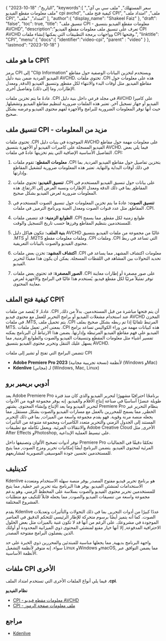 {
"التاريخ": "18-10-2023",
   "keywords":[
"سعر المستهلك",
"ملف سي بي آي",
"ملف معلومات مقطع الفيديو cpi avchd",
"كيفية فتح ملف CPI",
"ملف",
"امتداد ملف CPI",
"امتداد",
"ملف"
],
   "author":{
"display_name": "Shakeel Faiz"
},
"draft": "false",
"toc": true,
"title": "تنسيق ملف CPI - معلومات مقطع الفيديو بتنسيق AVCHD",
   "description":"تعرف على تنسيق ملف معلومات مقطع الفيديو CPI AVCHD وواجهات برمجة التطبيقات التي يمكنها إنشاء ملفات CPI وفتحها.",
"linktitle": "CPI",
   "menu":{
      "docs":{
         "identifier":"video-cpi",
"parent" : "video"
}
},
"lastmod": "2023-10-18"
}

## ما هو ملف CPI؟

يرمز CPI إلى "Clip Information" ويستخدم لتخزين البيانات الوصفية حول مقاطع الفيديو الفردية ضمن بنية دليل AVCHD. تحتوي ملفات .CPI هذه على معلومات حول مقاطع الفيديو, مثل أوقات البدء والانتهاء لكل مقطع, وتنسيق الفيديو (الدقة, ومعدل الإطارات, وما إلى ذلك) وتفاصيل أخرى.

عادةً ما يتم تخزين ملفات .CPI في مجلد فرعي داخل بنية دليل AVCHD على كاميرا الفيديو أو جهاز تسجيل آخر. تعتبر هذه الملفات ضرورية لتنظيم مقاطع الفيديو وتشغيلها, حيث أنها توفر المعلومات الضرورية للبرامج والأجهزة لفهم محتوى الفيديو وعرضه بشكل صحيح.

## تنسيق ملف CPI - مزيد من المعلومات

تحتوي ملفات .CPI الموجودة في بنيات دليل AVCHD على معلومات مهمة حول مقاطع الفيديو المسجلة على كاميرات الفيديو أو الأجهزة بتنسيق AVCHD. فيما يلي بعض التفاصيل الأساسية الإضافية التي يتم تخزينها عادةً في ملفات ‎.CPI:

1. **معلومات المقطع:** تقوم ملفات .CPI بتخزين تفاصيل حول مقاطع الفيديو الفردية, بما في ذلك أوقات البداية والنهاية. تعتبر هذه المعلومات ضرورية لتشغيل المقاطع وإدارتها.
    







2. **تنسيق الفيديو:** تحتوي ملفات .CPI على بيانات حول تنسيق الفيديو المستخدم في المقاطع, بما في ذلك الدقة ومعدل الإطارات ونسبة العرض إلى الارتفاع. هذه المعلومات ضرورية لعرض الفيديو بشكل صحيح.
    







3. **تنسيق الصوت:** عادةً ما يتم تخزين المعلومات حول تنسيق الصوت المستخدم في المقاطع, مثل عدد قنوات الصوت ومعدل العينة وبرنامج الترميز, في ملفات ‎.CPI.
    







4. **الطوابع الزمنية:** قد تتضمن ملفات .CPI طوابع زمنية لكل مقطع, مما يسمح للمستخدمين بتنظيم المقاطع وفرزها حسب تاريخ التسجيل والوقت.
    







5. **بنية الملف:** تتكون هياكل دليل AVCHD غالبًا من مجموعة من ملفات الفيديو بتنسيق .MTS أو .M2TS وملفات معلومات مقطع .CPI وملفات .CPI التي تساعد في ربط محتوى الفيديو والصوت بالبيانات التعريفية.
    







6. **اكتشاف المشهد:** تخزن بعض ملفات .CPI معلومات اكتشاف المشهد, مما يساعد في تحديد التحولات بين المشاهد في اللقطات المسجلة. يمكن أن يكون هذا مفيدًا لتحرير الفيديو.
    







7. **الصور المصغرة:** قد تحتوي بعض ملفات .CPI على صور مصغرة أو إطارات معاينة توفر تمثيلاً مرئيًا لكل مقطع فيديو. يُستخدم هذا غالبًا في البرامج والأجهزة لعرض معاينة المحتوى.
    







## كيفية فتح الملف CPI؟

عادةً, لا يُقصد من ملفات .CPI أن يتم فتحها مباشرة من قبل المستخدمين. بدلاً من ذلك, عند استخدام مشغلات الفيديو أو برامج التحرير للعمل مع محتوى فيديو AVCHD المخزن في ملفات .MTS, يتم تحميل ملف .CPI المرتبط تلقائيًا إذا تم ربطه بشكل صحيح بملف MTS. بمعنى آخر, تعمل ملفات .CPI هذه كبيانات مهمة من وراء الكواليس تساعد برامج الفيديو على فهم مقاطع الفيديو المرتبطة وإدارتها. يضمن هذا الارتباط أن البرنامج يمكنه تفسير أشياء مثل معلومات المقطع وتنسيقات الفيديو والصوت والطوابع الزمنية, مما يسهل عليك التنقل وتحرير محتوى الفيديو بتنسيق AVCHD.

تتضمن البرامج التي تفتح أو تشير إلى ملفات CPI

- **Adobe Premiere Pro 2023** (نسخة تجريبية مجانية) لأنظمة (Windows وMac)
- **Kdenlive** (مجاني) لـ (Windows, Mac, Linux)

## أدوبي بريمير برو

يعد Adobe Premiere Pro برنامجًا احترافيًا مشهورًا لتحرير الفيديو والذي كان منذ فترة طويلة عنصرًا أساسيًا في صناعة إنتاج الأفلام والفيديو. إنه يوفر مجموعة قوية من الأدوات لتحرير الفيديو وما بعد الإنتاج وإنشاء المحتوى. يشتهر Premiere Pro بنظام التحرير غير الخطي, مما يسمح للمحررين بالعمل مع مسارات الفيديو والصوت بشكل مستقل, مما يجعله منصة مرنة وقوية. فهو يقدم مجموعة واسعة من الميزات, بما في ذلك التحرير المستند إلى الجدول الزمني والتحرير متعدد الكاميرات ومجموعة متنوعة من التأثيرات والانتقالات المرئية. ويعمل تكامله مع تطبيقات Adobe Creative Cloud الأخرى, مثل After Effects وPhotoshop, على تبسيط العملية الإبداعية.

توفر أدوات تصحيح الألوان وتصنيفها داخل Premiere Pro تحكمًا دقيقًا في الجماليات المرئية لمحتوى الفيديو. يتضمن البرنامج أيضًا إمكانيات تحرير ومزج الصوت, مما يتيح للمستخدمين تحسين جودة الموسيقى التصويرية لمشاريعهم.

## كدينليف

Kdenlive هو برنامج تحرير فيديو مفتوح المصدر يوفر منصة سهلة الاستخدام ومتعددة الاستخدامات لمنشئي الفيديو. يوفر هذا البرنامج بيئة تحرير غير خطية, مما يتيح للمستخدمين تحرير محتوى الفيديو والصوت بسلاسة على المخطط الزمني. وهو يدعم مجموعة واسعة من تنسيقات الفيديو والصوت, مما يجعله قابلاً للتكيف مع متطلبات المشروع المختلفة.

يقدم Kdenlive عددًا كبيرًا من أدوات التحرير, بما في ذلك التحولات والتأثيرات وتعديلات الصوت. كما أنه يتميز أيضًا برسوم متحركة للإطار الرئيسي للتحكم الدقيق في العناصر الموجودة في مشروعك. على الرغم من أنها قد لا تكون غنية بالميزات مثل بعض الحلول الاحترافية المدفوعة, إلا أنها خيار مقنع لمنشئي المحتوى ذوي الميزانية المحدودة أو أولئك الذين يفضلون البرامج مفتوحة المصدر.

واجهة البرنامج بديهية, مما يجعلها مناسبة للمبتدئين والمحررين ذوي الخبرة على حد سواء. إنه متوفر لأنظمة التشغيل Linux وWindows وmacOS, مما يضمن التوافق عبر الأنظمة الأساسية.

## ملفات CPI الأخرى

فيما يلي أنواع الملفات الأخرى التي تستخدم امتداد الملف **.cpi**.

**نظام الفيديو**
- [CPI - معلومات مقطع فيديو AVCHD](/ar/video/cpi/)
- [CPI - ملف معلومات صفحة الرموز](/ar/system/cpi/)

## مراجع
* [Kdenlive](https://en.wikipedia.org/wiki/Kdenlive)

